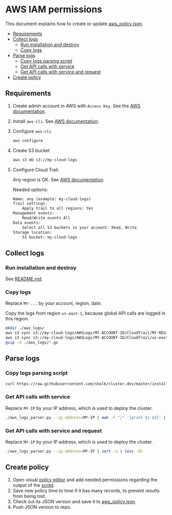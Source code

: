 # AWS IAM permissions

This document explains how to create or update [aws_policy.json](../install/aws_policy.json).

* [Requirements](#requirements)
* [Collect logs](#collect-logs)
  * [Run installation and destroy](#run-installation-and-destroy)
  * [Copy logs](#copy-logs)
* [Parse logs](#parse-logs)
  * [Copy logs parsing script](#copy-logs-parsing-script)
  * [Get API calls with service](#get-api-calls-with-service)
  * [Get API calls with service and request](#get-api-calls-with-service-and-request)
* [Create policy](#create-policy)

## Requirements

1. Create admin account in AWS with `Access Key`. See the [AWS documentation](https://docs.aws.amazon.com/IAM/latest/UserGuide/id_users_create.html).
2. Install `aws-cli`. See [AWS documentation](https://docs.aws.amazon.com/cli/latest/userguide/cli-chap-install.html).
3. Configure `aws-cli`

    ```bash
    aws configure
    ```

5. Create S3 bucket

    ```bash
    aws s3 mb s3://my-cloud-logs
    ```

5. Configure Cloud Trail.

    Any region is OK. See [AWS documentation](https://docs.aws.amazon.com/awscloudtrail/latest/userguide/cloudtrail-tutorial.html#tutorial-step2).

    Needed options:

    ```bash
    Name: any (example: my-cloud-logs)
    Trail settings:
        Apply trail to all regions: Yes
    Management events:
        Read/Write events All
    Data events:
        Select all S3 buckets in your account: Read, Write
    Storage location:
        S3 bucket: my-cloud-logs
    ```

## Collect logs

### Run installation and destroy

See [README.md](../README.md).

### Copy logs

Replace `MY-...` by your account, region, date.

Copy the logs from region `us-east-1`, because global API calls are logged in this region.

```bash
mkdir ./aws_logs/
aws s3 sync s3://my-cloud-logs/AWSLogs/MY-ACCOUNT-ID/CloudTrail/MY-REGION/MY-YEAR/MY-MONTH/MY-DAY/ ./aws_logs/
aws s3 sync s3://my-cloud-logs/AWSLogs/MY-ACCOUNT-ID/CloudTrail/us-east-1/MY-YEAR/MY-MONTH/MY-DAY/ ./aws_logs/
gzip -d ./aws_logs/*.gz
```

## Parse logs

### Copy logs parsing script

```bash
curl https://raw.githubusercontent.com/shalb/cluster.dev/master/install/aws_logs_parser.py > aws_logs_parser.py
```

### Get API calls with service

Replace `MY-IP` by your IP address, which is used to deploy the cluster.

```bash
./aws_logs_parser.py --ip_address=MY-IP | awk -F "|" '{print $1 $2}' | sort -u | less -Ni
```

### Get API calls with service and request

Replace `MY-IP` by your IP address, which is used to deploy the cluster.

```bash
./aws_logs_parser.py --ip_address=MY-IP | sort -u | less -Ni
```

## Create policy

1. Open visual [policy editor](https://console.aws.amazon.com/iam/home?#/policies$new?step=edit) and add needed permissions regarding the output of the [script](../install/aws_logs_parser.py).
2. Save new policy time to time if it has many records, to prevent results from being lost.
3. Check out its JSON version and save it to [aws_policy.json](../install/installer/aws_policy.json).
4. Push JSON version to repo.
